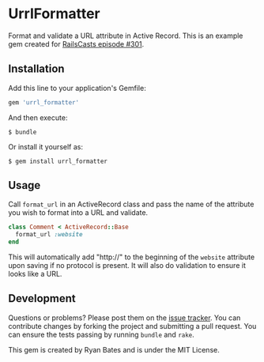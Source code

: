 # UrrlFormatter

Format and validate a URL attribute in Active Record. This is an example gem created for [RailsCasts episode #301](http://railscasts.com/episodes/301-extracting-a-ruby-gem).

## Installation

Add this line to your application's Gemfile:

 ```ruby
 gem 'urrl_formatter'
 ```

And then execute:

    $ bundle

Or install it yourself as:

    $ gem install urrl_formatter

## Usage

Call `format_url` in an ActiveRecord class and pass the name of the attribute you wish to format into a URL and validate.

 ```ruby
 class Comment < ActiveRecord::Base
   format_url :website
 end
 ```

This will automatically add "http://" to the beginning of the `website` attribute upon saving if no protocol is present. It will also do validation to ensure it looks like a URL.


## Development

Questions or problems? Please post them on the [issue tracker](https://github.com/ryanb/url_formatter/issues). You can contribute changes by forking the project and submitting a pull request. You can ensure the tests passing by running `bundle` and `rake`.

This gem is created by Ryan Bates and is under the MIT License.